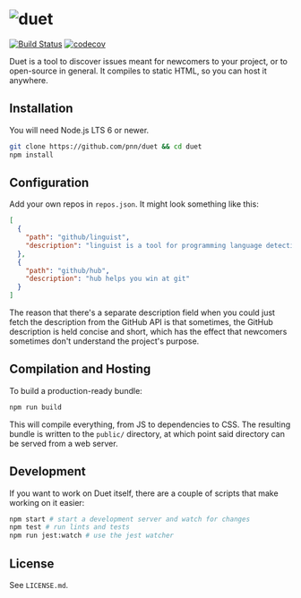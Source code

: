 # ![duet](http://i.imgsafe.org/49dc89c263.png)

[![Build Status](https://travis-ci.org/pnn/duet.svg?branch=master)](https://travis-ci.org/pnn/duet) [![codecov](https://codecov.io/gh/pnn/duet/branch/master/graph/badge.svg)](https://codecov.io/gh/pnn/duet)

Duet is a tool to discover issues meant for newcomers to your project,
or to open-source in general. It compiles to static HTML, so you can host it
anywhere.

## Installation

You will need Node.js LTS 6 or newer.

```sh
git clone https://github.com/pnn/duet && cd duet
npm install
```

## Configuration

Add your own repos in `repos.json`. It might look something like this:

```json
[
  {
    "path": "github/linguist",
    "description": "linguist is a tool for programming language detection"
  },
  {
    "path": "github/hub",
    "description": "hub helps you win at git"
  }
]
```

The reason that there's a separate description field when you could just fetch
the description from the GitHub API is that sometimes, the GitHub description
is held concise and short, which has the effect that newcomers sometimes don't
understand the project's purpose.

## Compilation and Hosting

To build a production-ready bundle:

```sh
npm run build
```

This will compile everything, from JS to dependencies to CSS. The resulting
bundle is written to the `public/` directory, at which point said directory
can be served from a web server.

## Development

If you want to work on Duet itself, there are a couple of scripts that make
working on it easier:

```sh
npm start # start a development server and watch for changes
npm test # run lints and tests
npm run jest:watch # use the jest watcher
```

## License

See `LICENSE.md`.
